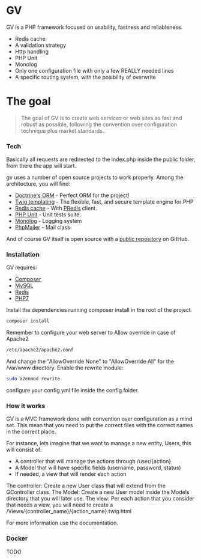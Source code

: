 # GV

GV is a PHP framework focused on usability, fastness and reliableness. 

  - Redis cache
  - A validation strategy
  - Http handling
  - PHP Unit
  - Monolog
  - Only one configuration file with only a few REALLY needed lines
  - A specific routing system, with the posibility of overwrite

# The goal

> The goal of GV is to create web services or web sites 
> as fast and robust as possible, following the 
> convention over configuration technique plus market standards.

### Tech
Basically all requests are redirected to the index.php inside the public folder, from there the app will start.

gv uses a number of open source projects to work properly. Among the architecture, you will find:

* [Doctrine's ORM](http://www.doctrine-project.org/) - Perfect ORM for the project!
* [Twig templating](https://twig.sensiolabs.org/) - The flexible, fast, and secure
template engine for PHP
* [Redis cache](https://redis.io/) - With [PRedis](https://github.com/nrk/predis) client.
* [PHP Unit](https://phpunit.de/) - Unit tests suite.
* [Monolog](https://github.com/Seldaek/monolog) - Logging system
* [PhpMailer](https://github.com/PHPMailer/PHPMailer) - Mail class

And of course GV itself is open source with a [public repository](https://github.com/veraguido/gv) on GitHub.

### Installation
GV requires:
- [Composer](https://getcomposer.org/)
- [MySQL](https://www.mysql.com/)
- [Redis](https://redis.io/)
- [PHP7](http://php.net/)

Install the dependencies running composer install in the root of the project

```sh
composer install
```

Remember to configure your web server to Allow override in case of Apache2
```sh
/etc/apache2/apache2.conf
```
And change the "AllowOverride None" to "AllowOverride All" for the /var/www directory.
Enable the rewrite module:
```sh
sudo a2enmod rewrite
```

configure your config.yml file inside the config folder.

### How it works
GV is a MVC framework done with convention over configuration as a mind set.
This mean that you need to put the correct files with the correct names in the correct place. 

For instance, lets imagine that we want to manage a new entity, Users, this will consist of:
- A controller that will manage the actions through /user/{action}
- A Model that will have specific fields (username, password, status)
- If needed, a view that will render each action

The controller: Create a new User class that will extend from the GController class.
The Model: Create a new User model inside the Models directory that you will later use.
The view: Per each action that you consider that needs a view, you will need to create a /Views/{controller_name}/{action_name}.twig.html

For more information use the documentation.

### Docker
TODO
